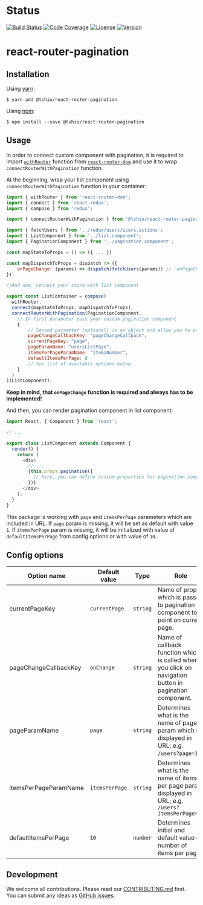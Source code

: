 # Status

[![Build Status](https://travis-ci.org/TheSoftwareHouse/react-router-pagination.svg?branch=master)](https://travis-ci.org/TheSoftwareHouse/react-router-pagination) [![Code Coverage](https://codecov.io/gh/TheSoftwareHouse/react-router-pagination/branch/master/graph/badge.svg)](https://codecov.io/gh/TheSoftwareHouse/react-router-pagination) [![License](https://img.shields.io/npm/l/@tshio/react-router-pagination.svg)](https://github.com/TheSoftwareHouse/react-router-pagination/blob/master/LICENSE.md) [![Version](https://img.shields.io/npm/v/@tshio/react-router-pagination.svg)](https://www.npmjs.com/package/@tshio/react-router-pagination)

# react-router-pagination

## Installation

Using [yarn](https://yarnpkg.com/lang/en/):

    $ yarn add @tshio/react-router-pagination

Using [npm](https://www.npmjs.com/):

    $ npm install --save @tshio/react-router-pagination

## Usage

In order to connect custom component with pagination, it is required to import [`withRouter`](https://github.com/ReactTraining/react-router/blob/master/packages/react-router/docs/api/withRouter.md) function from [`react-router-dom`](https://github.com/ReactTraining/react-router/tree/master/packages/react-router-dom) and use it to wrap `connectRouterWithPagination` function.

At the beginning, wrap your list component using `connectRouterWithPagination` function in your container:

```js
import { withRouter } from 'react-router-dom';
import { connect } from 'react-redux';
import { compose } from 'redux';

import { connectRouterWithPagination } from '@tshio/react-router-pagination';

import { fetchUsers } from '../redux/users/users.actions';
import { ListComponent } from '../list.component';
import { PaginationComponent } from '../pagination.component';

const mapStateToProps = () => ({ ... })

const mapDispatchToProps = dispatch => ({
    onPageChange: (params) => dispatch(fetchUsers(params)) // `onPageChange` method will dispatch your redux action when page changes
});

//And now, connect your store with list component

export const ListContainer = compose(
  withRouter,
  connect(mapStateToProps, mapDispatchToProps),
  connectRouterWithPagination(PaginationComponent,
    // In first parameter pass your custom pagination component
    {
        // Second parameter (optional) is an object and allow you to pass config options
        pageChangeCallbackKey: "pageChangeCallback",
        currentPageKey: "page",
        pageParamName: "usersListPage",
        itemsPerPageParamName: "itemsNumber",
        defaultItemsPerPage: 8
        // See list of available options below..
    }
  )
)(ListComponent);
```

**Keep in mind, that `onPageChange` function is required and always has to be implemented!**

And then, you can render pagination component in list component:

```js
import React, { Component } from 'react';

// ...

export class ListComponent extends Component {
  render() {
    return (
      <div>
        // ...
        {this.props.pagination({
          // here, you can define custom properties for pagination component
        })}
      </div>
    );
  }
}
```

This package is working with `page` and `itemsPerPage` parameters which are included in URL. If `page` param is missing, it will be set as default with value `1`. If `itemsPerPage` param is missing, it will be initialized with value of `defaultItemsPerPage` from config options or with value of `10`.

## Config options

| Option name           | Default value  | Type     | Role                                                                                                   |
| --------------------- | -------------- | -------- | ------------------------------------------------------------------------------------------------------ |
| currentPageKey        | `currentPage`  | `string` | Name of prop which is passed to pagination component to point on current page.                         |
| pageChangeCallbackKey | `onChange`     | `string` | Name of callback function which is called when you click on navigation button in pagination component. |
| pageParamName         | `page`         | `string` | Determines what is the name of page param which is displayed in URL; e.g. `/users?page=1`.             |
| itemsPerPageParamName | `itemsPerPage` | `string` | Determines what is the name of items per page param displayed in URL; e.g. `/users?itemsPerPage=10`    |
| defaultItemsPerPage   | `10`           | `number` | Determines initial and default value of number of items per page.                                      |

## Development

We welcome all contributions. Please read our [CONTRIBUTING.md](https://github.com/TheSoftwareHouse/react-router-pagination/blob/master/CONTRIBUTING.md) first.
You can submit any ideas as [GitHub issues](https://github.com/TheSoftwareHouse/react-router-pagination/issues).

